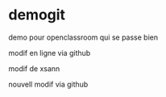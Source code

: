 # demogit
demo pour openclassroom
qui se passe bien

modif en ligne via github

modif de xsann

nouvell modif via github
